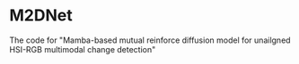 # M2DNet
The code for "Mamba-based mutual reinforce diffusion model for unailgned HSI-RGB multimodal change detection"
